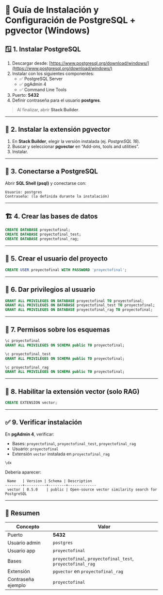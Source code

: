 # 🧠 Guía de Instalación y Configuración de PostgreSQL + pgvector (Windows)

## 🪟 1. Instalar PostgreSQL

1. Descargar desde: [https://www.postgresql.org/download/windows/](https://www.postgresql.org/download/windows/)
2. Instalar con los siguientes componentes:
   - ✅ PostgreSQL Server  
   - ✅ pgAdmin 4  
   - ✅ Command Line Tools
3. Puerto: **5432**
4. Definir contraseña para el usuario **postgres**.

> Al finalizar, abrir **Stack Builder**.

---

## 🧩 2. Instalar la extensión **pgvector**

1. En **Stack Builder**, elegir la versión instalada (ej. *PostgreSQL 16*).
2. Buscar y seleccionar **pgvector** en “Add-ons, tools and utilities”.
3. Instalar.

---

## 🧰 3. Conectarse a PostgreSQL

Abrir **SQL Shell (psql)** y conectarse con:

```
Usuario: postgres
Contraseña: (la definida durante la instalación)
```

---

## 🏗️ 4. Crear las bases de datos

```sql
CREATE DATABASE proyectofinal;
CREATE DATABASE proyectofinal_test;
CREATE DATABASE proyectofinal_rag;
```

---

## 👤 5. Crear el usuario del proyecto

```sql
CREATE USER proyectofinal WITH PASSWORD 'proyectofinal';
```

---

## 🔐 6. Dar privilegios al usuario

```sql
GRANT ALL PRIVILEGES ON DATABASE proyectofinal TO proyectofinal;
GRANT ALL PRIVILEGES ON DATABASE proyectofinal_test TO proyectofinal;
GRANT ALL PRIVILEGES ON DATABASE proyectofinal_rag TO proyectofinal;
```

---

## 🧱 7. Permisos sobre los esquemas

```sql
\c proyectofinal
GRANT ALL PRIVILEGES ON SCHEMA public TO proyectofinal;

\c proyectofinal_test
GRANT ALL PRIVILEGES ON SCHEMA public TO proyectofinal;

\c proyectofinal_rag
GRANT ALL PRIVILEGES ON SCHEMA public TO proyectofinal;
```

---

## 🧬 8. Habilitar la extensión vector (solo RAG)

```sql
CREATE EXTENSION vector;
```

---

## ✅ 9. Verificar instalación

En **pgAdmin 4**, verificar:

- Bases: `proyectofinal`, `proyectofinal_test`, `proyectofinal_rag`
- Usuario: `proyectofinal`
- Extensión `vector` instalada en `proyectofinal_rag`

```sql
\dx
```

Debería aparecer:

```
 Name   | Version | Schema | Description
--------+----------+--------+-------------
 vector | 0.5.0    | public | Open-source vector similarity search for PostgreSQL
```

---

## 🧠 Resumen

| Concepto | Valor |
|-----------|--------|
| Puerto | **5432** |
| Usuario admin | `postgres` |
| Usuario app | `proyectofinal` |
| Bases | `proyectofinal`, `proyectofinal_test`, `proyectofinal_rag` |
| Extensión | `pgvector` en `proyectofinal_rag` |
| Contraseña ejemplo | `proyectofinal` |
